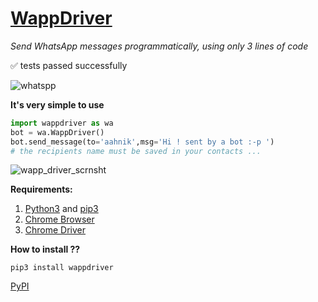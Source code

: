 # [WappDriver](https://aahnik.github.io/wappdriver/)
_Send WhatsApp messages programmatically, using only 3 lines of code_

✅ tests passed successfully

![whatspp](https://user-images.githubusercontent.com/66209958/90409877-5953cf80-e0c7-11ea-8700-d4549735fc10.png)



**It's very simple to use**

```python
import wappdriver as wa
bot = wa.WappDriver()
bot.send_message(to='aahnik',msg='Hi ! sent by a bot :-p ')
# the recipients name must be saved in your contacts ...

```

![wapp_driver_scrnsht](https://user-images.githubusercontent.com/66209958/90502857-2879a600-e16c-11ea-8f7f-7bbf2a993a13.png)


**Requirements:**

1. [Python3](https://www.python.org/) and [pip3](https://www.python.org/)
2. [Chrome Browser](https://www.google.com/chrome/) 
3. [Chrome Driver](https://chromedriver.storage.googleapis.com/index.html?path=84.0.4147.30/)




**How to install ??**

```
pip3 install wappdriver
```

[PyPI](https://pypi.org/project/wappdriver/)
